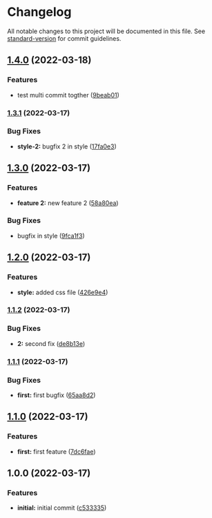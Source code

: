 # Changelog

All notable changes to this project will be documented in this file. See [standard-version](https://github.com/conventional-changelog/standard-version) for commit guidelines.

## [1.4.0](https://github.com/ShalomUserExperior/semver1/compare/v1.3.1...v1.4.0) (2022-03-18)


### Features

* test multi commit togther ([9beab01](https://github.com/ShalomUserExperior/semver1/commit/9beab0146bc5ed858f8f68aad2803b8af3736a0e))

### [1.3.1](https://github.com/ShalomUserExperior/semver1/compare/v1.3.0...v1.3.1) (2022-03-17)


### Bug Fixes

* **style-2:** bugfix 2 in style ([17fa0e3](https://github.com/ShalomUserExperior/semver1/commit/17fa0e35a737448bd41bd43cca14aee3e5c556b1))

## [1.3.0](https://github.com/ShalomUserExperior/semver1/compare/v1.2.0...v1.3.0) (2022-03-17)


### Features

* **feature 2:** new feature 2 ([58a80ea](https://github.com/ShalomUserExperior/semver1/commit/58a80ea20ff971eea6873fe0f08e33daf52d5959))


### Bug Fixes

* bugfix in style ([9fca1f3](https://github.com/ShalomUserExperior/semver1/commit/9fca1f38d94578467d3bed86134526f5a080b2dd))

## [1.2.0](https://github.com/ShalomUserExperior/semver1/compare/v1.1.2...v1.2.0) (2022-03-17)


### Features

* **style:** added css file ([426e9e4](https://github.com/ShalomUserExperior/semver1/commit/426e9e4919d2108be1ef41eb3380fd1c03552202))

### [1.1.2](https://github.com/ShalomUserExperior/semver1/compare/v1.1.1...v1.1.2) (2022-03-17)


### Bug Fixes

* **2:** second fix ([de8b13e](https://github.com/ShalomUserExperior/semver1/commit/de8b13e7833f0fd4375f4d1b2a893465df5d249a))

### [1.1.1](https://github.com/ShalomUserExperior/semver1/compare/v1.1.0...v1.1.1) (2022-03-17)


### Bug Fixes

* **first:** first bugfix ([65aa8d2](https://github.com/ShalomUserExperior/semver1/commit/65aa8d2bf00fd83602f7438fe3215d2394d0ec18))

## [1.1.0](https://github.com/ShalomUserExperior/semver1/compare/v1.0.0...v1.1.0) (2022-03-17)


### Features

* **first:** first feature ([7dc6fae](https://github.com/ShalomUserExperior/semver1/commit/7dc6fae2b2edcda59c599dea54b67a7229623426))

## 1.0.0 (2022-03-17)


### Features

* **initial:** initial commit ([c533335](https://github.com/ShalomUserExperior/semver1/commit/c53333552b7080c4e98445f6eed86997cd39ddf2))
